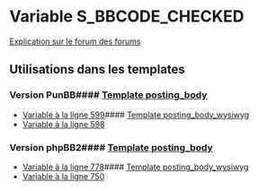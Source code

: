 # Variable S_BBCODE_CHECKED
[Explication sur le forum des forums](http://forum.forumactif.com/t294113-listing-des-variables#S_BBCODE_CHECKED)
## Utilisations dans les templates
### Version PunBB#### [Template posting_body](punbb/posting_body.md)
* [Variable à la ligne 599](../punbb/posting_body.tpl#L599)#### [Template posting_body_wysiwyg](punbb/posting_body_wysiwyg.md)
* [Variable à la ligne 598](../punbb/posting_body_wysiwyg.tpl#L598)
### Version phpBB2#### [Template posting_body](subsilver/posting_body.md)
* [Variable à la ligne 778](../subsilver/posting_body.tpl#L778)#### [Template posting_body_wysiwyg](subsilver/posting_body_wysiwyg.md)
* [Variable à la ligne 750](../subsilver/posting_body_wysiwyg.tpl#L750)